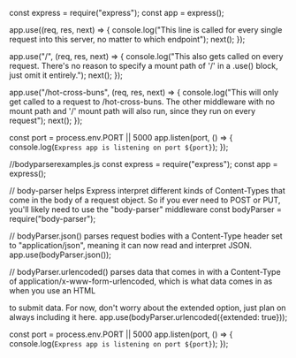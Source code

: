 
const express = require("express");
const app = express();

app.use((req, res, next) => {
    console.log("This line is called for every single request into this server, no matter to which endpoint");
    next();
});

app.use("/", (req, res, next) => {
    console.log("This also gets called on every request. There's no reason to specify a mount path of '/' in a .use() block, just omit it entirely.");
    next();
});

app.use("/hot-cross-buns", (req, res, next) => {
    console.log("This will only get called to a request to /hot-cross-buns. The other middleware with no mount path and '/' mount path will also run, since they run on every request");
    next();
});

const port = process.env.PORT || 5000
app.listen(port, () => {
    console.log(`Express app is listening on port ${port}`);
});


//bodyparserexamples.js
const express = require("express");
const app = express();

// body-parser helps Express interpret different kinds of Content-Types that come in the body of a request object. So if you ever need to POST or PUT, you'll likely need to use the "body-parser" middleware
const bodyParser = require("body-parser");

// bodyParser.json() parses request bodies with a Content-Type header set to "application/json", meaning it can now read and interpret JSON.
app.use(bodyParser.json());

// bodyParser.urlencoded() parses data that comes in with a Content-Type of application/x-www-form-urlencoded, which is what data comes in as when you use an HTML <form> to submit data. For now, don't worry about the extended option, just plan on always including it here.
app.use(bodyParser.urlencoded({extended: true}));

const port = process.env.PORT || 5000
app.listen(port, () => {
    console.log(`Express app is listening on port ${port}`);
});
